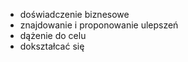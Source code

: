 - doświadczenie biznesowe
- znajdowanie i proponowanie ulepszeń
- dążenie do celu
- dokształcać się

